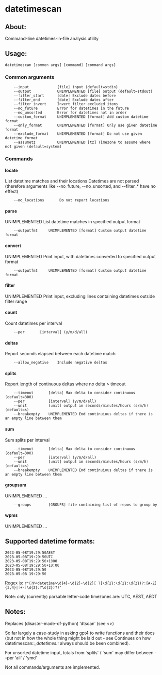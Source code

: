# datetimescan

## About:

Command-line datetimes-in-file analysis utility 

## Usage:

    datetimescan [common args] [command] [command args]

### Common arguments

        --input             [file] input (default=stdin)
        --output            UNIMPLEMENTED [file] output (default=stdout)
        --filter_start      [date] Exclude dates before
        --filter_end        [date] Exclude dates after
        --filter_invert     Invert filter excluded items
        --no_future         Error for datetimes in the future
        --no_unsorted       Error for datetimes not in order
        --custom_format     UNIMPLEMENTED [format] Add custom datetime format
        --only_format       UNIMPLEMENTED [format] Only use given datetime format
        --exclude_format    UNIMPLEMENTED [format] Do not use given datetime format
        --assumetz          UNIMPLEMENTED [tz] Timezone to assume where not given (default=system)

### Commands

#### locate

List datetime matches and their locations
Datetimes are not parsed (therefore arguments like --no_future, --no_unsorted, and --filter_* have no effect)

        --no_locations       Do not report locations

#### parse

UNIMPLEMENTED List datetime matches in specified output format

        --outputfmt     UNIMPLEMENTED [format] Custom output datetime format

#### convert

UNIMPLEMENTED Print input, with datetimes converted to specified output format

        --outputfmt     UNIMPLEMENTED [format] Custom output datetime format

#### filter

UNIMPLEMENTED Print input, excluding lines containing datetimes outside filter range

#### count

Count datetimes per interval

        --per       [interval] (y/m/d/all)

#### deltas

Report seconds elapsed between each datetime match

        --allow_negative    Include negative deltas

#### splits

Report length of continuous deltas where no delta > timeout

        --timeout       [delta] Max delta to consider continuous (default=300)
        --per           [interval] (y/m/d/all)
        --unit          [unit] output in seconds/minutes/hours (s/m/h) (default=s)
        --breakempty    UNIMPLEMENTED End continuious deltas if there is an empty line between them

#### sum

Sum splits per interval

        --timeout       [delta] Max delta to consider continuous (default=300)
        --per           [interval] (y/m/d/all)
        --unit          [unit] output in seconds/minutes/hours (s/m/h) (default=s)
        --breakempty    UNIMPLEMENTED End continuious deltas if there is an empty line between them

#### groupsum

UNIMPLEMENTED ...

        --groups        [GROUPS] file containing list of repos to group by

#### wpms

UNIMPLEMENTED ...

## Supported datetime formats:

    2023-05-08T19:29:50AEST 
    2023-05-08T19:29:50UTC 
    2023-05-08T19:29:50+1000
    2023-05-08T19:29:50+10:00
    2023-05-08T19:29:50
    2023-05-08 19:29:50

Regex is: `r"(?P<datetime>\d{4}-\d{2}-\d{2}[ T]\d{2}:\d{2}:\d{2}(?:[A-Z]{3,4}|[+-]\d{2}:?\d{2})?)"`

Note: only (currently) parsable letter-code timezones are: UTC, AEST, AEDT

## Notes:

Replaces (disaster-made-of-python) 'dtscan' (see <>)

So far largely a case-study in asking gpt4 to write functions and their docs (but not in how the whole thing might be laid out - see Continues on how datetimescan::*_datetimes::* always should be been combined).

For unsorted datetime input, totals from 'splits' / 'sum' may differ between --per 'all' / 'ymd'

Not all commands/arguments are implemented.






